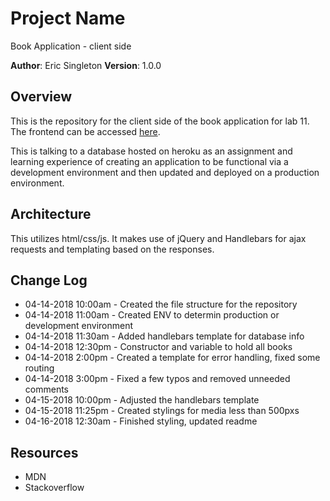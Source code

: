 # Project Name

Book Application - client side

**Author**: Eric Singleton
**Version**: 1.0.0 
## Overview
This is the repository for the client side of the book application for lab 11. The frontend can be accessed [here](https://eric-lab-11-production.github.io/book-list-client/).

This is talking to a database hosted on heroku as an assignment and learning experience of creating an application to be functional via a development environment and then updated and deployed on a production environment.

## Architecture
This utilizes html/css/js. It makes use of jQuery and Handlebars for ajax requests and templating based on the responses.

## Change Log
* 04-14-2018 10:00am - Created the file structure for the repository
* 04-14-2018 11:00am - Created ENV to determin production or development environment
* 04-14-2018 11:30am - Added handlebars template for database info
* 04-14-2018 12:30pm - Constructor and variable to hold all books
* 04-14-2018 2:00pm - Created a template for error handling, fixed some routing
* 04-14-2018 3:00pm - Fixed a few typos and removed unneeded comments
* 04-15-2018 10:00pm - Adjusted the handlebars template
* 04-15-2018 11:25pm - Created stylings for media less than 500pxs
* 04-16-2018 12:30am - Finished styling, updated readme

## Resources
* MDN
* Stackoverflow